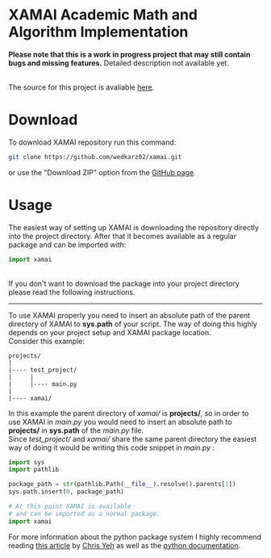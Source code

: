# XAMAI Academic Math and Algorithm Implementation

**Please note that this is a work in progress project that may still contain bugs and missing features.**
Detailed description not available yet.<br /><br />

The source for this project is avaliable [here](https://github.com/wedkarz02/xamai).

# Download

To download XAMAI repository run this command:
```bash
git clone https://github.com/wedkarz02/xamai.git
```
or use the "Download ZIP" option from the [GitHub page](https://github.com/wedkarz02/xamai).

# Usage

The easiest way of setting up XAMAI is downloading the repository directly into the project directory. After that it becomes available as a regular package and can be imported with:
```python
import xamai
```
<br />
If you don't want to download the package into your project directory please read the following instructions.

---


To use XAMAI properly you need to insert an absolute path of the parent directory of XAMAI to **sys.path** of your script. The way of doing this highly depends on your project setup and XAMAI package location. \
Consider this example:
```
projects/
|
|---- test_project/
|     |
|     |---- main.py
|
|---- xamai/
```
In this example the parent directory of *xamai/* is **projects/**, so in order to use XAMAI in *main.py* you would need to insert an absolute path to **projects/** in **sys.path** of the *main.py* file. \
Since *test_project/* and *xamai/* share the same parent directory the easiest way of doing it would be writing this code snippet in *main.py* :
```python
import sys
import pathlib

package_path = str(pathlib.Path(__file__).resolve().parents[1])
sys.path.insert(0, package_path)

# At this point XAMAI is available
# and can be imported as a normal package.
import xamai
```
For more information about the python package system I highly recommend reading [this article](https://chrisyeh96.github.io/2017/08/08/definitive-guide-python-imports.html) by [Chris Yeh](https://chrisyeh96.github.io/) as well as the [python documentation](https://docs.python.org/3/tutorial/modules.html).
